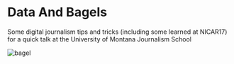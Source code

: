 # Data And Bagels
Some digital journalism tips and tricks (including some learned at NICAR17) for a quick talk at the University of Montana Journalism School 

![bagel](https://media.giphy.com/media/CFkeus3K7NXBS/giphy.gif)



